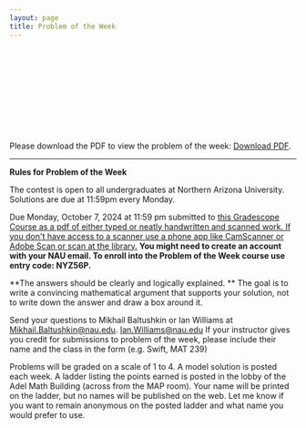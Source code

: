 ```yaml
---
layout: page
title: Problem of the Week
---
```



<object data="files/pdfs/2024-09-30.pdf" type="application/pdf" width="700px" height="700px">
	<embed src="files/pdfs/2024-09-30.pdf">
		<p>Please download the PDF to view the problem of the week: <a href="files/pdfs/2024-09-30.pdf">Download PDF</a>.</p>
	</embed>
</object>

<hr>
<b>Rules for Problem of the Week</b>
<p>
The contest is open to all undergraduates at Northern Arizona University. Solutions are due at 11:59pm every Monday. 
<p>
<p>Due Monday, October 7, 2024 at 11:59 pm submitted to 
<a href="https://www.gradescope.com/courses/884166"> this Gradescope Course as a pdf of either typed or neatly handwritten and scanned work. If you don't have access to a scanner use a phone app like CamScanner or Adobe Scan or scan at the library.</a> <b> You might need to create an account with your NAU email. To enroll into the Problem of the Week course use entry code: NYZ56P. </b>  

<p>**The answers should be clearly and logically explained. ** The goal is to write a convincing mathematical argument that supports your solution, not to write down the answer and draw a box around it.
</p> 


<p>
Send your questions to Mikhail Baltushkin or Ian Williams at
<a href="mailto:Mikhail.Baltushkin@nau.edu?subject=potw" target="_blank">Mikhail.Baltushkin@nau.edu</a>.  
<a href="mailto:Ian.Williams@nau.edu?subject=potw" target="_blank">Ian.Williams@nau.edu</a>
	If your instructor gives you credit for submissions to problem of the week, please include their name
	and the class in the form (e.g. Swift, MAT 239)
</p>

<p>
	Problems will be graded on a scale of 1 to 4.  A model solution is posted each week.
	A ladder listing the points earned is posted in the lobby of the Adel Math Building 
	(across from the MAP room).  Your name will be printed on the ladder, but no names will be published on the web.
	Let me know if you want to remain anonymous on the posted ladder and what name you would prefer to use.
</p> 
